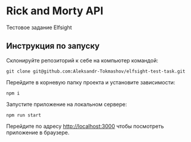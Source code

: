 # Rick and Morty API
Тестовое задание Elfsight
## Инструкция по запуску
Склонируйте репозиторий к себе на компьютер командой:
```
git clone git@github.com:Aleksandr-Tokmashov/elfsight-test-task.git
```

Перейдите в корневую папку проекта и установите зависимости:
```
npm i
```

Запустите приложение на локальном сервере:
```
npm run start
```

Перейдите по адресу [http://localhost:3000](http://localhost:3000) чтобы посмотреть приложение в браузере.
